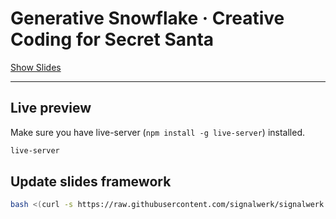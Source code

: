 # Generative Snowflake · Creative Coding for Secret Santa

[Show Slides](https://signalwerk.github.io/talk.visual.snowflake/)

---

## Live preview

Make sure you have live-server (`npm install -g live-server`) installed.

```sh
live-server
```

## Update slides framework

```sh
bash <(curl -s https://raw.githubusercontent.com/signalwerk/signalwerk.slides.md/main/update.sh)
```
